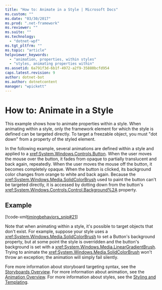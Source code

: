 ```yaml
---
title: "How to: Animate in a Style | Microsoft Docs"
ms.custom: ""
ms.date: "03/30/2017"
ms.prod: ".net-framework"
ms.reviewer: ""
ms.suite: ""
ms.technology: 
  - "dotnet-wpf"
ms.tgt_pltfrm: ""
ms.topic: "article"
helpviewer_keywords: 
  - "animation, properties, within styles"
  - "styles, animating properties within"
ms.assetid: 6a791f3d-6b1f-4972-a2f9-35880bcfd954
caps.latest.revision: 9
author: dotnet-bot
ms.author: dotnetcontent
manager: "wpickett"
---
```

# How to: Animate in a Style
This example shows how to animate properties within a style. When animating within a style, only the framework element for which the style is defined can be targeted directly. To target a freezable object, you must "dot down" from a property of the styled element.  
  
 In the following example, several animations are defined within a style and applied to a <xref:System.Windows.Controls.Button>. When the user moves the mouse over the button, it fades from opaque to partially translucent and back again, repeatedly. When the user moves the mouse off the button, it becomes completely opaque. When the button is clicked, its background color changes from orange to white and back again. Because the <xref:System.Windows.Media.SolidColorBrush> used to paint the button can't be targeted directly, it is accessed by dotting down from the button's <xref:System.Windows.Controls.Control.Background%2A> property.  
  
## Example  
 [!code-xml[timingbehaviors_snip#21](../../../../samples/snippets/csharp/VS_Snippets_Wpf/timingbehaviors_snip/CSharp/StyleStoryboardsExample.xaml#21)]  
  
 Note that when animating within a style, it's possible to target objects that don't exist. For example, suppose your style uses a <xref:System.Windows.Media.SolidColorBrush> to set a Button's background property, but at some point the style is overridden and the button's background is set with a <xref:System.Windows.Media.LinearGradientBrush>.  Trying to animate the <xref:System.Windows.Media.SolidColorBrush> won't throw an exception; the animation will simply fail silently.  
  
 Fore more information about storyboard targeting syntax, see the [Storyboards Overview](../../../../docs/framework/wpf/graphics-multimedia/storyboards-overview.md). For more information about animation, see the [Animation Overview](../../../../docs/framework/wpf/graphics-multimedia/animation-overview.md). For more information about styles, see the [Styling and Templating](../../../../docs/framework/wpf/controls/styling-and-templating.md).